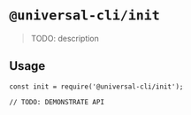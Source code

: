 # `@universal-cli/init`

> TODO: description

## Usage

```
const init = require('@universal-cli/init');

// TODO: DEMONSTRATE API
```
